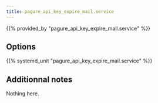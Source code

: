 ```yaml
---
title: pagure_api_key_expire_mail.service
---
```


{{% provided_by "pagure_api_key_expire_mail.service" %}}

## Options

{{% systemd_unit "pagure_api_key_expire_mail.service" %}}

## Additionnal notes

Nothing here.